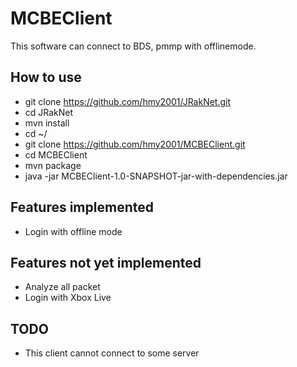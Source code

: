 # MCBEClient

This software can connect to BDS, pmmp with offlinemode.

## How to use
* git clone https://github.com/hmy2001/JRakNet.git
* cd JRakNet
* mvn install
* cd ~/
* git clone https://github.com/hmy2001/MCBEClient.git
* cd MCBEClient
* mvn package
* java -jar MCBEClient-1.0-SNAPSHOT-jar-with-dependencies.jar

## Features implemented
* Login with offline mode

## Features not yet implemented
* Analyze all packet
* Login with Xbox Live

## TODO
* This client cannot connect to some server